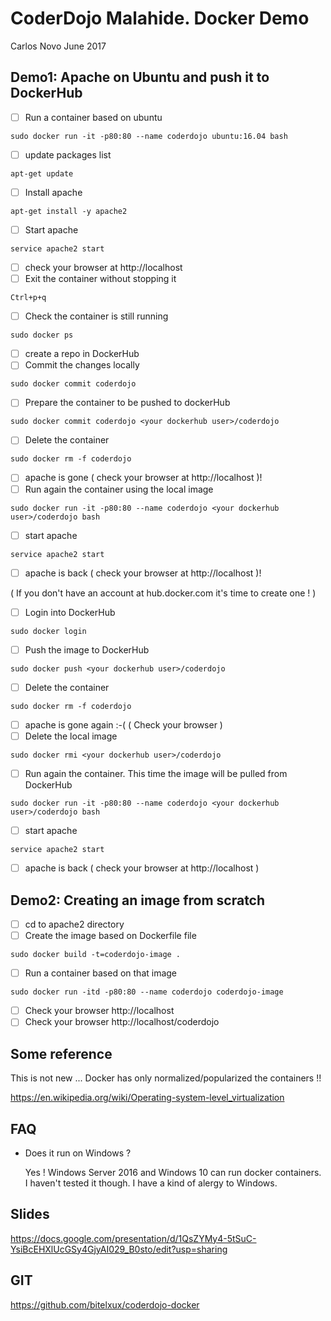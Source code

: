 # CoderDojo Malahide. Docker Demo

Carlos Novo June 2017

##  Demo1: Apache on Ubuntu and push it to DockerHub

  - [ ] Run a container based on ubuntu

  ```
  sudo docker run -it -p80:80 --name coderdojo ubuntu:16.04 bash
  ```

  - [ ] update packages list

  ```
  apt-get update
  ```
  - [ ] Install apache

  ```
  apt-get install -y apache2
  ```

  - [ ] Start apache

  ```
  service apache2 start
  ```
  - [ ] check your browser at http://localhost
  - [ ] Exit the container without stopping it

  ```
  Ctrl+p+q
  ```

  - [ ] Check the container is still running

  ```
  sudo docker ps
  ```

  - [ ] create a repo in DockerHub
  - [ ] Commit the changes locally

  ```
  sudo docker commit coderdojo
  ```

  - [ ] Prepare the container to be pushed to dockerHub

  ```
  sudo docker commit coderdojo <your dockerhub user>/coderdojo
  ```

  - [ ] Delete the container

  ```
  sudo docker rm -f coderdojo
  ```

  - [ ] apache is gone ( check your browser at http://localhost )!
  - [ ] Run again the container using the local image

  ```
  sudo docker run -it -p80:80 --name coderdojo <your dockerhub user>/coderdojo bash
  ```

  - [ ] start apache

  ```
  service apache2 start
  ```

  - [ ] apache is back ( check your browser at http://localhost )!

  ( If you don't have an account at hub.docker.com it's time to create one ! )

  - [ ] Login into DockerHub

  ```
  sudo docker login
  ```

  - [ ] Push the image to DockerHub

  ```
  sudo docker push <your dockerhub user>/coderdojo
  ```

  - [ ] Delete the container

  ```
  sudo docker rm -f coderdojo
  ```

  - [ ] apache is gone again :-( ( Check your browser )
  - [ ] Delete the local image

  ```
  sudo docker rmi <your dockerhub user>/coderdojo
  ```

  - [ ] Run again the container. This time the image will be pulled from DockerHub

  ```
  sudo docker run -it -p80:80 --name coderdojo <your dockerhub user>/coderdojo bash
  ```

  - [ ] start apache

  ```
  service apache2 start
  ```

  - [ ] apache is back ( check your browser at http://localhost )


## Demo2: Creating an image from scratch

  - [ ] cd to apache2 directory
  - [ ] Create the image based on Dockerfile file

  ```
  sudo docker build -t=coderdojo-image .
  ```

  - [ ] Run a container based on that image

  ```
  sudo docker run -itd -p80:80 --name coderdojo coderdojo-image
  ```

  - [ ] Check your browser http://localhost
  - [ ] Check your browser http://localhost/coderdojo

## Some reference

This is not new ... Docker has only normalized/popularized the containers !!

https://en.wikipedia.org/wiki/Operating-system-level_virtualization

## FAQ

- Does it run on Windows ?

  Yes ! Windows Server 2016 and Windows 10 can run docker containers.
I haven't tested it though. I have a kind of alergy to Windows.

## Slides

https://docs.google.com/presentation/d/1QsZYMy4-5tSuC-YsiBcEHXlUcGSy4GjyAI029_B0sto/edit?usp=sharing

## GIT

https://github.com/bitelxux/coderdojo-docker
